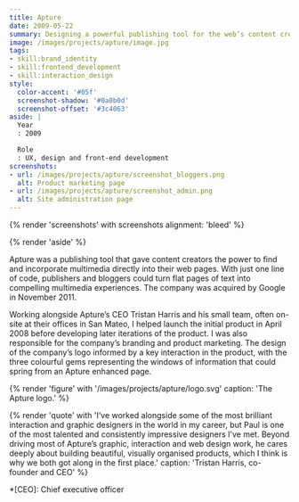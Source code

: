 ```yaml
---
title: Apture
date: 2009-05-22
summary: Designing a powerful publishing tool for the web’s content creators.
image: /images/projects/apture/image.jpg
tags:
- skill:brand_identity
- skill:frontend_development
- skill:interaction_design
style:
  color-accent: '#05f'
  screenshot-shadow: '#0a0b0d'
  screenshot-offset: '#3c4063'
aside: |
  Year
  : 2009

  Role
  : UX, design and front-end development
screenshots:
- url: /images/projects/apture/screenshot_bloggers.png
  alt: Product marketing page
- url: /images/projects/apture/screenshot_admin.png
  alt: Site administration page
---
```

{% render 'screenshots' with screenshots
  alignment: 'bleed'
%}

{% render 'aside' %}

Apture was a publishing tool that gave content creators the power to find and incorporate multimedia directly into their web pages. With just one line of code, publishers and bloggers could turn flat pages of text into compelling multimedia experiences. The company was acquired by Google in November 2011.

Working alongside Apture’s CEO Tristan Harris and his small team, often on-site at their offices in San Mateo, I helped launch the initial product in April 2008 before developing later iterations of the product. I was also responsible for the company’s branding and product marketing. The design of the company’s logo informed by a key interaction in the product, with the three colourful gems representing the windows of information that could spring from an Apture enhanced page.

{% render 'figure' with '/images/projects/apture/logo.svg'
  caption: 'The Apture logo.'
%}

{% render 'quote' with 'I’ve worked alongside some of the most brilliant interaction and graphic designers in the world in my career, but Paul is one of the most talented and consistently impressive designers I’ve met. Beyond driving most of Apture’s graphic, interaction and web design work, he cares deeply about building beautiful, visually organised products, which I think is why we both got along in the first place.'
  caption: 'Tristan Harris, co-founder and CEO'
%}

*[CEO]: Chief executive officer
